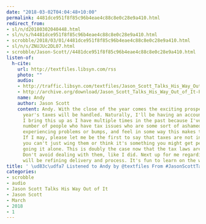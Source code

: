 ```yaml
---
date: "2018-03-02T04:04:48+10:00"
permalink: 4481dce951f8f85c96b4eae4c88c8e0c28e9a410.html
redirect_from:
- sl/n/d20180302040448.html
- sl/n/s/h4481dce951f8f85c96b4eae4c88c8e0c28e9a410.html
- scrobble/2018/03/01/4481dce951f8f85c96b4eae4c88c8e0c28e9a410.html
- sl/n/s/ZNUJUc2DL07.html
- scrobble/Jason-Scott//4481dce951f8f85c96b4eae4c88c8e0c28e9a410.html
listen-of:
  h-cite:
    url: http://textfiles.libsyn.com/rss
    photo: ""
    audio:
    - http://traffic.libsyn.com/textfiles/Jason_Scott_Talks_His_Way_Out_of_It_-_Episode_14.mp3?dest-id=574323
    - http://archive.org/download/Jason_Scott_Talks_His_Way_Out_of_It-Podcast-by-Jason_Scott/Andy.mp3
    name: Andy
    author: Jason Scott
    content: Andy. With the close of the year comes the exciting prospect of how next
      year's taxes will be handled. Naturally, I'll be having an accountant help me.
      I bring this up as I have multiple times in the past because I've run into a
      number of people who have tax issues who are some sort of ashamed that they're
      experiencing problems or bumps, and feel in some way this makes them look bad.
      If I may, please let me be the first to say that taxes are not intuitive and
      you can't just wing them or think it's something you might get perfectly right
      going it alone. This is doubly the case now that the tax laws are changing.
      Don't avoid dealing with them, like I did. Next up for me regarding this podcast
      will be refining delivery and process. It's fun to learn on the way.
title: ' \ud83c\udfa7 Listened to Andy by @textfiles From #JasonScottTalksHisWayOutofIt'
categories:
- scrobble
- audio
- Jason Scott Talks His Way Out of It
- Jason Scott
- March
- 2018
- 1
---
```

